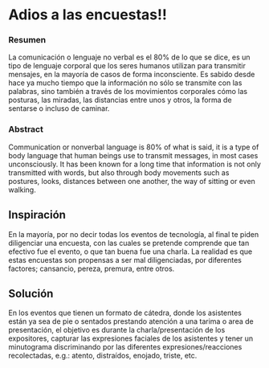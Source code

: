 # Adios a las encuestas!!

### Resumen

La comunicación o lenguaje no verbal es el 80% de lo que se dice, es un tipo de lenguaje corporal que los seres humanos utilizan para transmitir mensajes, en la mayoría de casos de forma inconsciente. Es sabido desde hace ya mucho tiempo que la información no sólo se transmite con las palabras, sino también a través de los movimientos corporales cómo las posturas, las miradas, las distancias entre unos y otros, la forma de sentarse o incluso de caminar.

### Abstract

Communication or nonverbal language is 80% of what is said, it is a type of body language that human beings use to transmit messages, in most cases unconsciously. It has been known for a long time that information is not only transmitted with words, but also through body movements such as postures, looks, distances between one another, the way of sitting or even walking.

## Inspiración

En la mayoría, por no decir todas los eventos de tecnología, al final te piden diligenciar una encuesta, con las cuales se pretende comprende que tan efectivo fue el evento, o que tan buena fue una charla. La realidad es que estas encuestas son propensas a ser mal diligenciadas, por diferentes factores; cansancio, pereza, premura, entre otros.

## Solución

En los eventos que tienen un formato de cátedra, donde los asistentes están ya sea de pie o sentados prestando atención a una tarima o area de presentación, el objetivo es durante la charla/presentación de los expositores, capturar las expresiones faciales de los asistentes y tener un minutograma discriminando por las diferentes expresiones/reacciones recolectadas, e.g.: atento, distraídos, enojado, triste, etc.